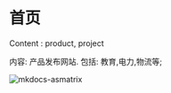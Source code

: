 # 首页

Content : product, project

内容: 产品发布网站. 包括: 教育,电力,物流等;  

![mkdocs-asmatrix](http://static.asmatrix.com/ImageLib/matrix.jfif)
